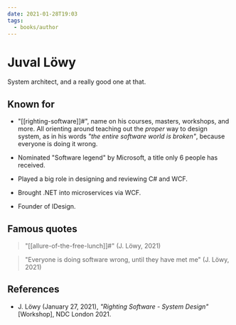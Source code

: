 ```yaml
---
date: 2021-01-28T19:03
tags: 
  - books/author
---
```


# Juval Löwy

System architect, and a really good one at that.

## Known for

- "[[righting-software]]#", name on his courses, masters, workshops, and more.
  All orienting around teaching out the *proper* way to design system, as in his
  words *"the entire software world is broken"*, because everyone is doing it
  wrong.

- Nominated "Software legend" by Microsoft, a title only 6 people has received.

- Played a big role in designing and reviewing C# and WCF.

- Brought .NET into microservices via WCF.

- Founder of IDesign.

## Famous quotes

> "[[allure-of-the-free-lunch]]#" (J. Löwy, 2021)

> "Everyone is doing software wrong, until they have met me" (J. Löwy, 2021)

## References

- J. Löwy (January 27, 2021), *"Righting Software - System Design"* [Workshop],
  NDC London 2021.
